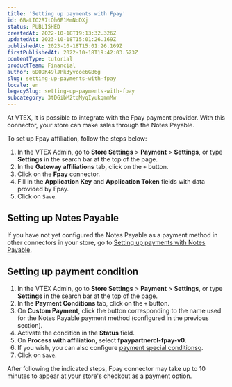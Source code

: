 ```yaml
---
title: 'Setting up payments with Fpay'
id: 6BaLIO2R7tOh6E1MmNoDXj
status: PUBLISHED
createdAt: 2022-10-18T19:13:32.326Z
updatedAt: 2023-10-18T15:01:26.169Z
publishedAt: 2023-10-18T15:01:26.169Z
firstPublishedAt: 2022-10-18T19:42:03.523Z
contentType: tutorial
productTeam: Financial
author: 6DODK49lJPk3yvcoe6GB6g
slug: setting-up-payments-with-fpay
locale: en
legacySlug: setting-up-payments-with-fpay
subcategory: 3tDGibM2tqMyqIyukqmmMw
---
```


At VTEX, it is possible to integrate with the Fpay payment provider. With this connector, your store can make sales through the Notes Payable.

To set up Fpay affiliation, follow the steps below:

1. In the VTEX Admin, go to **Store Settings** > **Payment** > **Settings**, or type **Settings** in the search bar at the top of the page.
2. In the __Gateway affiliations__ tab, click on the `+` button.
3. Click on the __Fpay__ connector.
4. Fill in the __Application Key__ and __Application Token__ fields with data provided by Fpay.
5. Click on `Save`.

## Setting up Notes Payable

If you have not yet configured the Notes Payable as a payment method in other connectors in your store, go to [Setting up payments with Notes Payable](https://help.vtex.com/en/tutorial/setting-up-payments-with-notes-payable).

## Setting up payment condition 

1. In the VTEX Admin, go to **Store Settings** > **Payment** > **Settings**, or type **Settings** in the search bar at the top of the page.
2. In the __Payment Conditions__ tab, click on the `+` button.
3. On __Custom Payment__, click the button corresponding to the name used for the Notes Payable payment method (configured in the previous section).
4. Activate the condition in the __Status__ field.
5. On __Process with affiliation__, select __fpaypartnercl-fpay-v0__.
6. If you wish, you can also configure [payment special conditionso](https://help.vtex.com/en/tutorial/special-conditions--tutorials_456).
7. Click on `Save`.

After following the indicated steps, Fpay connector may take up to 10 minutes to appear at your store's checkout as a payment option.
